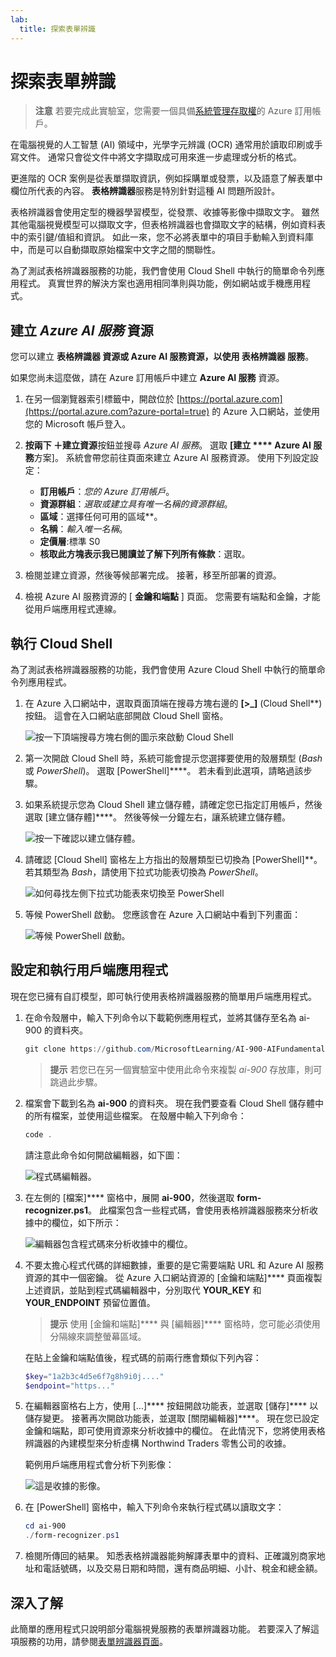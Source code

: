 ```yaml
---
lab:
  title: 探索表單辨識
---
```


# 探索表單辨識

> **注意** 若要完成此實驗室，您需要一個具備[系統管理存取權](https://azure.microsoft.com/free?azure-portal=true)的 Azure 訂用帳戶。

在電腦視覺的人工智慧 (AI) 領域中，光學字元辨識 (OCR) 通常用於讀取印刷或手寫文件。 通常只會從文件中將文字擷取成可用來進一步處理或分析的格式。

更進階的 OCR 案例是從表單擷取資訊，例如採購單或發票，以及語意了解表單中欄位所代表的內容。 **表格辨識器**服務是特別針對這種 AI 問題所設計。

表格辨識器會使用定型的機器學習模型，從發票、收據等影像中擷取文字。 雖然其他電腦視覺模型可以擷取文字，但表格辨識器也會擷取文字的結構，例如資料表中的索引鍵/值組和資訊。 如此一來，您不必將表單中的項目手動輸入到資料庫中，而是可以自動擷取原始檔案中文字之間的關聯性。 

為了測試表格辨識器服務的功能，我們會使用 Cloud Shell 中執行的簡單命令列應用程式。 真實世界的解決方案也適用相同準則與功能，例如網站或手機應用程式。

## 建立 *Azure AI 服務* 資源

您可以建立 **表格辨識器 資源或 **Azure AI 服務資源，以使用 表格辨識器** 服務**。

如果您尚未這麼做，請在 Azure 訂用帳戶中建立 **Azure AI 服務** 資源。

1. 在另一個瀏覽器索引標籤中，開啟位於 [https://portal.azure.com](https://portal.azure.com?azure-portal=true) 的 Azure 入口網站，並使用您的 Microsoft 帳戶登入。

1. **按兩下 &#65291;建立資源**按鈕並搜尋 *Azure AI 服務*。 選取 **[建立 **** Azure AI 服務**方案]。 系統會帶您前往頁面來建立 Azure AI 服務資源。 使用下列設定設定：
    - **訂用帳戶**：*您的 Azure 訂用帳戶*。
    - **資源群組**：*選取或建立具有唯一名稱的資源群組*。
    - **區域**：選擇任何可用的區域**。
    - **名稱**：*輸入唯一名稱*。
    - **定價層**:標準 S0
    - **核取此方塊表示我已閱讀並了解下列所有條款**：選取。

1. 檢閱並建立資源，然後等候部署完成。 接著，移至所部署的資源。

1. 檢視 Azure AI 服務資源的 [ **金鑰和端點** ] 頁面。 您需要有端點和金鑰，才能從用戶端應用程式連線。

## 執行 Cloud Shell

為了測試表格辨識器服務的功能，我們會使用 Azure Cloud Shell 中執行的簡單命令列應用程式。 

1. 在 Azure 入口網站中，選取頁面頂端在搜尋方塊右邊的 **[>_]** (Cloud Shell**) 按鈕。 這會在入口網站底部開啟 Cloud Shell 窗格。 

    ![按一下頂端搜尋方塊右側的圖示來啟動 Cloud Shell](media/analyze-receipts/powershell-portal-guide-1.png)

1. 第一次開啟 Cloud Shell 時，系統可能會提示您選擇要使用的殼層類型 (*Bash* 或 *PowerShell*)。 選取 [PowerShell]****。 若未看到此選項，請略過該步驟。  

1. 如果系統提示您為 Cloud Shell 建立儲存體，請確定您已指定訂用帳戶，然後選取 [建立儲存體]****。 然後等候一分鐘左右，讓系統建立儲存體。

    ![按一下確認以建立儲存體。](media/analyze-receipts/powershell-portal-guide-2.png)

1. 請確認 [Cloud Shell] 窗格左上方指出的殼層類型已切換為 [PowerShell]**。 若其類型為 *Bash*，請使用下拉式功能表切換為 *PowerShell*。

    ![如何尋找左側下拉式功能表來切換至 PowerShell](media/analyze-receipts/powershell-portal-guide-3.png) 

1. 等候 PowerShell 啟動。 您應該會在 Azure 入口網站中看到下列畫面：  

    ![等候 PowerShell 啟動。](media/analyze-receipts/powershell-prompt.png) 

## 設定和執行用戶端應用程式

現在您已擁有自訂模型，即可執行使用表格辨識器服務的簡單用戶端應用程式。

1. 在命令殼層中，輸入下列命令以下載範例應用程式，並將其儲存至名為 ai-900 的資料夾。

    ```PowerShell
    git clone https://github.com/MicrosoftLearning/AI-900-AIFundamentals ai-900
    ```

    >**提示** 若您已在另一個實驗室中使用此命令來複製 *ai-900* 存放庫，則可跳過此步驟。

1. 檔案會下載到名為 **ai-900** 的資料夾。 現在我們要查看 Cloud Shell 儲存體中的所有檔案，並使用這些檔案。 在殼層中輸入下列命令：

    ```PowerShell
    code .
    ```

    請注意此命令如何開啟編輯器，如下圖： 

    ![程式碼編輯器。](media/analyze-receipts/powershell-portal-guide-4.png)

1. 在左側的 [檔案]**** 窗格中，展開 **ai-900**，然後選取 **form-recognizer.ps1**。 此檔案包含一些程式碼，會使用表格辨識器服務來分析收據中的欄位，如下所示：

    ![編輯器包含程式碼來分析收據中的欄位。](media/analyze-receipts/recognize-receipt-code.png)

1. 不要太擔心程式代碼的詳細數據，重要的是它需要端點 URL 和 Azure AI 服務資源的其中一個密鑰。 從 Azure 入口網站資源的 [金鑰和端點]**** 頁面複製上述資訊，並貼到程式碼編輯器中，分別取代 **YOUR_KEY** 和 **YOUR_ENDPOINT** 預留位置值。

    > **提示** 使用 [金鑰和端點]**** 與 [編輯器]**** 窗格時，您可能必須使用分隔線來調整螢幕區域。

    在貼上金鑰和端點值後，程式碼的前兩行應會類似下列內容：

    ```PowerShell
    $key="1a2b3c4d5e6f7g8h9i0j...."    
    $endpoint="https..."
    ```

1. 在編輯器窗格右上方，使用 [...]**** 按鈕開啟功能表，並選取 [儲存]**** 以儲存變更。 接著再次開啟功能表，並選取 [關閉編輯器]****。 現在您已設定金鑰和端點，即可使用資源來分析收據中的欄位。 在此情況下，您將使用表格辨識器的內建模型來分析虛構 Northwind Traders 零售公司的收據。

    範例用戶端應用程式會分析下列影像：

    ![這是收據的影像。](media/analyze-receipts/receipt.jpg)

1. 在 [PowerShell] 窗格中，輸入下列命令來執行程式碼以讀取文字：

    ```PowerShell
    cd ai-900
    ./form-recognizer.ps1
    ```

1. 檢閱所傳回的結果。 知悉表格辨識器能夠解譯表單中的資料、正確識別商家地址和電話號碼，以及交易日期和時間，還有商品明細、小計、稅金和總金額。

## 深入了解

此簡單的應用程式只說明部分電腦視覺服務的表單辨識器功能。 若要深入了解這項服務的功用，請參閱[表單辨識器頁面](https://docs.microsoft.com/azure/applied-ai-services/form-recognizer/overview)。
